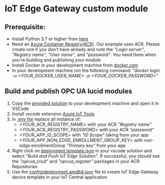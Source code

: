 # IoT Edge Gateway custom module

## Prerequisite:
- Install Python 3.7 or higher from [here](https://www.python.org/downloads/)
- Need an [Azure Container Registry(ACR)](https://portal.azure.com/#create/Microsoft.ContainerRegistry). Our example uses ACR. Please create one if you don't have already and note the _"Login server"_, _"Registry name"_, _"User name"_, and _"password"_. You need them when you're building and publishing your module
- Install Docker in your development machine from [docker.com](https://www.docker.com/products/docker-desktop)
- In your development machine run the following command: _"docker login -u <YOUR_DOCKER_USER_NAME> -p <YOUR_DOCKER_PASSWORD>"_

## Build and publish OPC UA lucid modules
1. Copy the [provided solution](https://github.com/iot-for-all/iotc-opcua-iotedge-gateway/tree/main/edge-gateway-modules/opcua-lucid) to your development machine and open it in VSCode
2. Install vscode extension [Azure IoT Tools](https://marketplace.visualstudio.com/items?itemName=vsciot-vscode.azure-iot-tools)
3. in [.env file](https://github.com/iot-for-all/iotc-opcua-iotedge-gateway/blob/main/edge-gateway-modules/opcua-lucid/.env#L2-L4) replace all instance of:
    - <YOUR_ACR_REGISTRY_NAME> with your ACR _"Registry name"_
    - <YOUR_ACR_REGISTRY_PASSWORD> with your ACR _"password"_
    - <YOUR_APP_ID_SCOPE> with _"ID Scope"_ taking from your app
    - <YOUR_APP_NON_EDGE_ENROLLMENT_GROUP_KEY> with non-edge enrollmentGroup _"Primary key"_ from your app
4. Right click on [deployment.template.json](https://github.com/iot-for-all/iotc-opcua-iotedge-gateway/blob/main/edge-gateway-modules/opcua-lucid/deployment.template.json) in your vscode solution and select _"Build and Push IoT Edge Solution"_. If successful, you should see the _"opcua_crud"_ and _"opcua_register"_ packages in your ACR Repositories
5. Use the [config/deployment.amd64.json](https://github.com/iot-for-all/iotc-opcua-iotedge-gateway/blob/main/edge-gateway-modules/opcua-lucid/config/deployment.amd64.json) file to create IoT Edge Gateway device template in your IoT Central application
